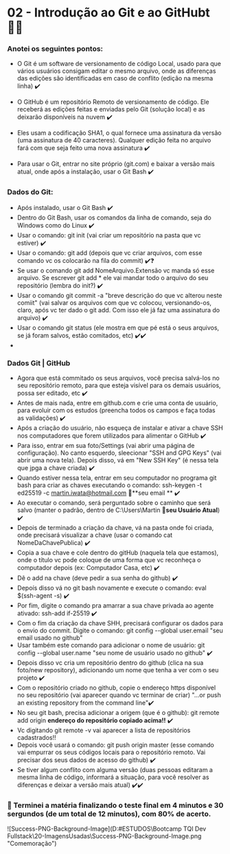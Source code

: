 # 02 - Introdução ao Git e ao GitHubt :man_technologist:



### Anotei os seguintes pontos: 

* O Git é um software de versionamento de código Local, usado para que vários usuários consigam editar o mesmo arquivo, onde as diferenças das edições são identificadas em caso de conflito (edição na mesma linha) :heavy_check_mark:

* O GitHub é um repositório Remoto de versionamento de código. Ele receberá as edições feitas e enviadas pelo Git (solução local) e as deixarão disponíveis na nuvem :heavy_check_mark:

* Eles usam a codificação SHA1, o qual fornece uma assinatura da versão (uma assinatura de 40 caracteres). Qualquer edição feita no arquivo fará com que seja feito uma nova assinatura :heavy_check_mark:

* Para usar o Git, entrar no site próprio (git.com) e baixar a versão mais atual, onde após a instalação, usar o Git Bash :heavy_check_mark:

  

### Dados do Git:

- Após instalado, usar o Git Bash :heavy_check_mark:
- Dentro do Git Bash, usar os comandos da linha de comando, seja do Windows como do Linux :heavy_check_mark:
- Usar o comando:   git init  (vai criar um repositório na pasta que vc estiver) :heavy_check_mark:
- Usar o comando:  git add  (depois que vc criar arquivos, com esse comando vc os colocarão na fila do commit) :heavy_check_mark::question:
- Se usar o comando git add NomeArquivo.Extensão vc manda só esse arquivo. Se escrever git add *  ele vai mandar todo o arquivo do seu repositório (lembra do init?) :heavy_check_mark:
- Usar o comando git commit -a "breve descrição do que vc alterou neste comiit"  (vai salvar os arquivos com que vc colocou, versionando-os, claro, após vc ter dado o git add. Com isso ele já faz uma assinatura do arquivo) :heavy_check_mark:
- Usar o comando git status  (ele mostra em que pé está o seus arquivos, se já foram salvos, estão comitados, etc) :heavy_check_mark::heavy_check_mark:
- 

### Dados Git | GitHub

- Agora que está commitado os seus arquivos, você precisa salvá-los no seu repositório remoto, para que esteja visível para os demais usuários, possa ser editado, etc :heavy_check_mark:
- Antes de mais nada, entre em github.com e crie uma conta de usuário, para evoluir com os estudos (preencha todos os campos e faça todas as validações) :heavy_check_mark:
- Após a criação do usuário, não esqueça de instalar e ativar a chave SSH nos computadores que forem utilizados para alimentar o GitHub :heavy_check_mark:
- Para isso, entrar em sua foto/Settings (vai abrir uma página de configuração). No canto esquerdo, sleecionar "SSH and GPG Keys" (vai abrir uma nova tela). Depois disso, vá em "New SSH Key" (é nessa tela que jpga a chave criada) :heavy_check_mark:
- Quando estiver nessa tela, entrar em seu computador no programa git bash para criar as chaves executando o comando:   ssh-keygen -t ed25519 -c martin.iwata@hotmail.com    :thinking:**seu email ** :heavy_check_mark:
- Ao executar o comando, será perguntado sobre o caminho que será salvo (manter o padrão, dentro de C:\Users\Martin  :thinking:**seu Usuário Atual**) :heavy_check_mark:
- Depois de terminado a criação da chave, vá na pasta onde foi criada, onde precisará visualizar a chave (usar o comando cat NomeDaChavePublica) :heavy_check_mark:
- Copia a sua chave e cole dentro do gitHub (naquela tela que estamos), onde o título vc pode coloque de uma forma que vc reconheça o computador depois (ex: Computador Casa, etc) :heavy_check_mark:
- Dê o add na chave (deve pedir a sua senha do github) :heavy_check_mark:
- Depoís disso vá  no git bash novamente e execute o comando:   eval $(ssh-agent -s) :heavy_check_mark:
- Por fim, digite o comando pra amarrar a sua chave privada ao agente ativado:   ssh-add if-25519 :heavy_check_mark:
- Com o fim da criação da chave SHH, precisará configurar os dados para o envio do commit. Digite o comando:   git config --global user.email "seu email usado no github"
- Usar também este comando para adicionar o nome de usuário:   git config --global user.name "seu nome de usuário usado no github" :heavy_check_mark:
- Depois disso vc cria um repositório dentro do github (clica na sua foto/new repository), adicionando um nome que tenha a ver com o seu projeto :heavy_check_mark:
- Com o repositório criado no github, copie o endereço https disponível no seu repositório (vai aparecer quando vc terminar de criar)  "...or push an existing repository from the command line":heavy_check_mark:
- No seu git bash, precisa adicionar a origem (que é o github):      git remote add origin **endereço do repositório copiado acima!!** :heavy_check_mark:
-  Vc digitando    git remote -v   vai aparecer a lista de repositórios cadastrados!!
- Depois você usará o comando:    git push origin master  (esse comando vai empurrar os seus códigos locais para o repositório remoto. Vai precisar dos seus dados de acesso do github) :heavy_check_mark:
- Se tiver algum conflito com alguma versão (duas pessoas editaram a mesma linha de código, informará a situação, para você resolver as diferenças e deixar a versão mais atual) :heavy_check_mark::heavy_check_mark:



### :space_invader: Terminei a matéria finalizando o teste final em 4 minutos e 30 sergundos (de um total de 12 minutos), com 80% de acerto.



![Success-PNG-Background-Image](D:\#ESTUDOS\Bootcamp TQI Dev Fullstack\20-ImagensUsadas\Success-PNG-Background-Image.png "Comemoração")




